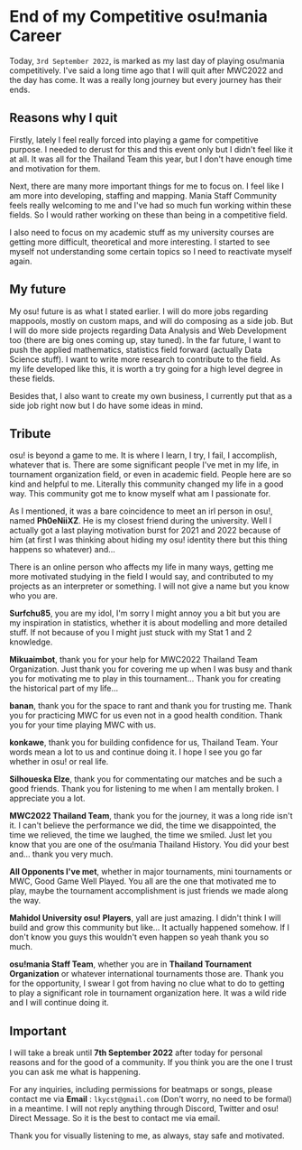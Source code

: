 # End of my Competitive osu!mania Career

Today, `3rd September 2022`, is marked as my last day of playing osu!mania competitively. I've said a long time ago that I will quit after MWC2022 and the day has come. It was a really long journey but every journey has their ends. 

## Reasons why I quit

Firstly, lately I feel really forced into playing a game for competitive purpose. I needed to derust for this and this event only but I didn't feel like it at all. It was all for the Thailand Team this year, but I don't have enough time and motivation for them.

Next, there are many more important things for me to focus on. I feel like I am more into developing, staffing and mapping. Mania Staff Community feels really welcoming to me and I've had so much fun working within these fields. So I would rather working on these than being in a competitive field.

I also need to focus on my academic stuff as my university courses are getting more difficult, theoretical and more interesting. I started to see myself not understanding some certain topics so I need to reactivate myself again.

## My future

My osu! future is as what I stated earlier. I will do more jobs regarding mappools, mostly on custom maps, and will do composing as a side job. But I will do more side projects regarding Data Analysis and Web Development too (there are big ones coming up, stay tuned). In the far future, I want to push the applied mathematics, statistics field forward (actually Data Science stuff). I want to write more research to contribute to the field. As my life developed like this, it is worth a try going for a high level degree in these fields.

Besides that, I also want to create my own business, I currently put that as a side job right now but I do have some ideas in mind.

## Tribute

osu! is beyond a game to me. It is where I learn, I try, I fail, I accomplish, whatever that is. There are some significant people I've met in my life, in tournament organization field, or even in academic field. People here are so kind and helpful to me. Literally this community changed my life in a good way. This community got me to know myself what am I passionate for.

As I mentioned, it was a bare coincidence to meet an irl person in osu!, named **Ph0eNiiXZ**. He is my closest friend during the university. Well I actually got a last playing motivation burst for 2021 and 2022 because of him (at first I was thinking about hiding my osu! identity there but this thing happens so whatever) and... 

There is an online person who affects my life in many ways, getting me more motivated studying in the field I would say, and contributed to my projects as an interpreter or something. I will not give a name but you know who you are.

**Surfchu85**, you are my idol, I'm sorry I might annoy you a bit but you are my inspiration in statistics, whether it is about modelling and more detailed stuff. If not because of you I might just stuck with my Stat 1 and 2 knowledge.

**Mikuaimbot**, thank you for your help for MWC2022 Thailand Team Organization. Just thank you for covering me up when I was busy and thank you for motivating me to play in this tournament... Thank you for creating the historical part of my life...

**banan**, thank you for the space to rant and thank you for trusting me. Thank you for practicing MWC for us even not in a good health condition. Thank you for your time playing MWC with us.

**konkawe**, thank you for building confidence for us, Thailand Team. Your words mean a lot to us and continue doing it. I hope I see you go far whether in osu! or real life.

**Silhoueska Elze**, thank you for commentating our matches and be such a good friends. Thank you for listening to me when I am mentally broken. I appreciate you a lot.

**MWC2022 Thailand Team**, thank you for the journey, it was a long ride isn't it. I can't believe the performance we did, the time we disappointed, the time we relieved, the time we laughed, the time we smiled. Just let you know that you are one of the osu!mania Thailand History. You did your best and... thank you very much.

**All Opponents I've met**, whether in major tournaments, mini tournaments or MWC, Good Game Well Played. You all are the one that motivated me to play, maybe the tournament accomplishment is just friends we made along the way.

**Mahidol University osu! Players**, yall are just amazing. I didn't think I will build and grow this community but like... It actually happened somehow. If I don't know you guys this wouldn't even happen so yeah thank you so much.

**osu!mania Staff Team**, whether you are in **Thailand Tournament Organization** or whatever international tournaments those are. Thank you for the opportunity, I swear I got from having no clue what to do to getting to play a significant role in tournament organization here. It was a wild ride and I will continue doing it.

<!--
## Congratulations, you found my secret message.

*"HowToPlayLN is my idol now"*, this phrase was said by someone after I was eliminated from SOFT5. It is still stick in my head til these days. I can't believe I was an inspiration for someone in game and in real life. I will try my best to be an inspiration for newer osu! people. 
-->

## Important 

I will take a break until **7th September 2022** after today for personal reasons and for the good of a community. If you think you are the one I trust you can ask me what is happening.

For any inquiries, including permissions for beatmaps or songs, please contact me via **Email** : `lkycst@gmail.com` (Don't worry, no need to be formal) in a meantime. I will not reply anything through Discord, Twitter and osu! Direct Message. So it is the best to contact me via email.

Thank you for visually listening to me, as always, stay safe and motivated.
